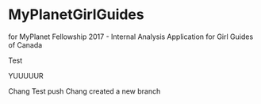 # MyPlanetGirlGuides
 for MyPlanet Fellowship 2017 - Internal Analysis Application for Girl Guides of Canada

Test

YUUUUUR

Chang Test push
Chang created a new branch